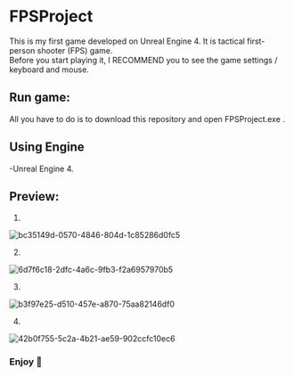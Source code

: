 # FPSProject

This is my first game developed on Unreal Engine 4. It is tactical first-person shooter (FPS) game.\
Before you start playing it, I RECOMMEND you to see the game settings / keyboard and mouse. 

## Run game:
All you have to do is to download this repository and open FPSProject.exe .

## Using Engine
-Unreal Engine 4.

## Preview:

1.
![bc35149d-0570-4846-804d-1c85286d0fc5](https://user-images.githubusercontent.com/68899725/174611877-cb328925-3b08-4eb4-9c8a-e33da31769f3.png)

2.
![6d7f6c18-2dfc-4a6c-9fb3-f2a6957970b5](https://user-images.githubusercontent.com/68899725/174611954-32db131c-5557-4cb4-8e54-e035d6d02bcb.png)

3.
![b3f97e25-d510-457e-a870-75aa82146df0](https://user-images.githubusercontent.com/68899725/174611977-1651f1bc-72b8-46fa-8c4b-30387f8d4e0c.png)

4.
![42b0f755-5c2a-4b21-ae59-902ccfc10ec6](https://user-images.githubusercontent.com/68899725/174611993-b8187963-a64b-4e86-ad07-0358f31a54fd.png)

### Enjoy 🍁 
